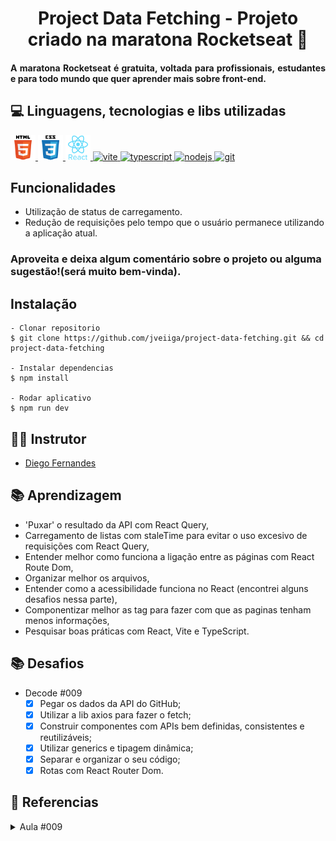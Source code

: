<h1 align="center">Project Data Fetching - Projeto criado na maratona Rocketseat 🚀</h1>
<h4 align="justify">A maratona Rocketseat é gratuita, voltada para profissionais, estudantes e para todo mundo que quer aprender mais sobre front-end.</h4>

## 💻 Linguagens, tecnologias e libs utilizadas
<p align="left"> 
<a href="https://www.w3.org/html/" target="_blank"> <img src="https://raw.githubusercontent.com/devicons/devicon/master/icons/html5/html5-original-wordmark.svg" alt="html5" width="40" height="40"/> </a> 
<a href="https://www.w3schools.com/css/" target="_blank"> <img src="https://raw.githubusercontent.com/devicons/devicon/master/icons/css3/css3-original-wordmark.svg" alt="css3" width="40" height="40"/> </a> 
<a href="https://reactjs.org/" target="_blank"> <img src="https://raw.githubusercontent.com/devicons/devicon/master/icons/react/react-original-wordmark.svg" alt="react" width="40" height="40"/> </a>
<a href="https://vitejs.dev/guide/" target="_blank"> <img src="https://camo.githubusercontent.com/61e102d7c605ff91efedb9d7e47c1c4a07cef59d3e1da202fd74f4772122ca4e/68747470733a2f2f766974656a732e6465762f6c6f676f2e737667" alt="vite" width="40" height="40"/> </a>
<a href="https://www.typescriptlang.org/docs/handbook/2/generics.html" target="_blank"><img src="https://appmasters.io/static/typescript-logo-26cc95f255ccb936d154b43614f61602.png" alt="typescript" width="40" height="40" max-width="100%"> </a>
<a href="https://nodejs.org" target="_blank"> <img src="https://miro.medium.com/max/400/1*Yt_kxgaoVwFX_lO3lwZPlg.png" alt="nodejs" width="40" height="40"/> </a>  
<a href="https://git-scm.com/" target="_blank"> <img src="https://www.vectorlogo.zone/logos/git-scm/git-scm-icon.svg" alt="git" width="40" height="40"/> </a> 

## Funcionalidades
  - Utilização de status de carregamento. 
  - Redução de requisições pelo tempo que o usuário permanece utilizando a aplicação atual.

<h3>Aproveita e deixa algum comentário sobre o projeto ou alguma sugestão!(será muito bem-vinda).</h3>

## Instalação

    - Clonar repositorio
    $ git clone https://github.com/jveiiga/project-data-fetching.git && cd project-data-fetching

    - Instalar dependencias
    $ npm install

    - Rodar aplicativo
    $ npm run dev

## 👨‍🏫 Instrutor

- <a href="https://github.com/diego3g">Diego Fernandes</a> 

## 📚 Aprendizagem

  - 'Puxar' o resultado da API com React Query,
  - Carregamento de listas com staleTime para evitar o uso excesivo de requisições com React Query, 
  - Entender melhor como funciona a ligação entre as páginas com React Route Dom,
  - Organizar melhor os arquivos,
  - Entender como a acessibilidade funciona no React (encontrei alguns desafios nessa parte),
  - Componentizar melhor as tag para fazer com que as paginas tenham menos informações,
  - Pesquisar boas práticas com React, Vite e TypeScript.
  
## 📚 Desafios
  - Decode #009
    - [x] Pegar os dados da API do GitHub;
    - [x] Utilizar a lib axios para fazer o fetch;
    - [x] Construir componentes com APIs bem definidas, consistentes e reutilizáveis;
    - [x] Utilizar generics e tipagem dinâmica;
    - [x] Separar e organizar o seu código;
    - [x] Rotas com React Router Dom.

## 📂 Referencias
  <details>
    <summary>Aula #009</summary>
      - <a href="https://vitejs.dev/guide/">Getting Started com Vite</a> <br>
      - <a href="https://www.typescriptlang.org/docs/handbook/2/generics.html">Generics - TypeScript</a> <br>
      - <a href="https://react-query.tanstack.com/">React Query - Stale While Revalidate</a> <br>
      
  </details>
  
